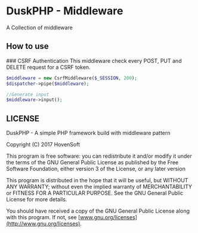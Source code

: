 # DuskPHP - Middleware

 A Collection of middleware

 ## How to use
 
 ### CSRF Authentication
 This middleware check every POST, PUT and DELETE request for a CSRF token.
 
 ```php
 $middleware = new CsrfMiddleware($_SESSION, 200);
 $dispatcher->pipe($middleware);
 
 //Generate input
 $middleware->input();

 ```

 
 ## LICENSE
 
 DuskPHP - A simple PHP framework build with middleware pattern
 
 Copyright (C) 2017  HovenSoft
 
 This program is free software: you can redistribute it and/or modify
 it under the terms of the GNU General Public License as published by
 the Free Software Foundation, either version 3 of the License, or
 any later version
 
 This program is distributed in the hope that it will be useful,
 but WITHOUT ANY WARRANTY; without even the implied warranty of
 MERCHANTABILITY or FITNESS FOR A PARTICULAR PURPOSE.  See the
 GNU General Public License for more details.
 
 You should have received a copy of the GNU General Public License
         along with this program.  If not, see [www.gnu.org/licenses](http://www.gnu.org/licenses).
         
 
